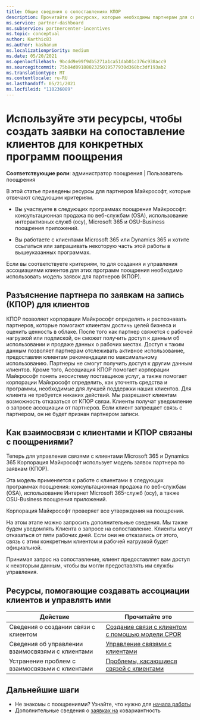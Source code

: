 ```yaml
---
title: Общие сведения о сопоставлениях КПОР
description: Прочитайте о ресурсах, которые необходимы партнерам для связывания клиентов с конкретными программами поощрения с помощью модели заявок для партнеров (КПОР).
ms.service: partner-dashboard
ms.subservice: partnercenter-incentives
ms.topic: conceptual
author: Karthic83
ms.author: kashanum
ms.localizationpriority: medium
ms.date: 05/20/2021
ms.openlocfilehash: 9bcdd9e99f9db5271a1ca51dab01c376c938acc9
ms.sourcegitcommit: 75b84d0918802325019577930d368bc3df193ab2
ms.translationtype: MT
ms.contentlocale: ru-RU
ms.lasthandoff: 05/21/2021
ms.locfileid: "110236089"
---
```

# <a name="use-these-resources-to-make-customer-association-claims-for-specific-incentives-programs"></a>Используйте эти ресурсы, чтобы создать заявки на сопоставление клиентов для конкретных программ поощрения

**Соответствующие роли**: администратор поощрения | Пользователь поощрения

В этой статье приведены ресурсы для партнеров Майкрософт, которые отвечают следующим критериям.

- Вы участвуете в следующих программах поощрения Майкрософт: консультационная продажа по веб-службам (OSA), использование интерактивных служб (осу), Microsoft 365 и OSU-Business поощрения приложений.

- Вы работаете с клиентами Microsoft 365 или Dynamics 365 и хотите ссылаться или запрашивать некоторую часть этой работы в вышеуказанных программах.

Если вы соответствуете критериям, то для создания и управления ассоциациями клиентов для этих программ поощрения необходимо использовать модель заявок для партнеров (КПОР).

## <a name="explaining-claiming-partner-of-record-cpor-to-customers"></a>Разъяснение партнера по заявкам на запись (КПОР) для клиентов

КПОР позволяет корпорации Майкрософт определять и распознавать партнеров, которые помогают клиентам достичь целей бизнеса и оценить ценность в облаке. После того как партнер свяжется с рабочей нагрузкой или подпиской, он сможет получить доступ к данным об использовании и продаже данных о рабочих местах. Доступ к таким данным позволяет партнерам отслеживать активное использование, предоставляя клиентам рекомендации по максимальному использованию. Партнеры не смогут получить доступ к другим данным клиентов. Кроме того, Ассоциация КПОР помогает корпорации Майкрософт понять экосистему поставщиков услуг, а также помогает корпорации Майкрософт определить, как уточнять средства и программы, необходимые для лучшей поддержки наших клиентов. Для клиента не требуется никаких действий. Мы разрешают клиентам возможность отказаться от КПОР связи. Клиенты получат уведомление о запросе ассоциации от партнеров. Если клиент запрещает связь с партнером, он не будет признан партнером записи.

## <a name="how-do-customer-associations-and-cpor-relate-to-incentives"></a>Как взаимосвязи с клиентами и КПОР связаны с поощрениями?

Теперь для управления связями с клиентами Microsoft 365 и Dynamics 365 Корпорация Майкрософт использует модель заявок партнера по заявкам (КПОР).

Эта модель применяется к работе с клиентами в следующих программах поощрения: консультационная продажа по веб-службам (OSA), использование Интернет Microsoft 365-служб (осу), а также OSU-Business поощрения приложений.

Корпорация Майкрософт проверяет все утверждения на поощрения.

На этом этапе можно запросить дополнительные сведения. Мы также будем уведомлять Клиента о запросе на сопоставление. Клиенты могут отказаться от пяти рабочих дней. Если они не отказались от этого, связь с этим конкретным клиентом и рабочей нагрузкой будет официальной.

Принимая запрос на сопоставление, клиент предоставляет вам доступ к некоторым данным, чтобы вы могли предоставлять им службы управления. 

## <a name="resources-to-help-you-create-and-manage-customer-associations"></a>Ресурсы, помогающие создавать ассоциации клиентов и управлять ими


|  **Действие**  |  **Прочитайте это**  |
|--------------|-----------|
| Сведения о создании связи с клиентом  | [Создание связи с клиентом с помощью модели CPOR](submit-osa-claim.md)  |
|Сведения об управлении взаимосвязями с клиентами  | [Управление связями с клиентами](incentives-manage-customer-associations.md)  |
|Устранение проблем с взаимосвязьми с клиентами  | [Проблемы, касающиеся связей с клиентами](incentives-customer-association-issues.md)  |

## <a name="next-steps"></a>Дальнейшие шаги

- Не знакомы с поощрениями? Узнайте, что нужно для [начала работы](incentives-get-started-intro.md)
- Дополнительные сведения о [заявках на](claims-overview.md) ковариантность

